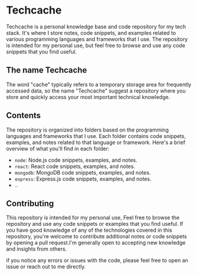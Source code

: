 # Techcache

Techcache is a personal knowledge base and code repository for my tech stack. It's where I store notes, code snippets, and examples related to various programming languages and frameworks that I use. The repository is intended for my personal use, but feel free to browse and use any code snippets that you find useful.

## The name Techcache

The word "cache" typically refers to a temporary storage area for frequently accessed data, so the name "Techcache" suggest a repository where you store and quickly access your most important technical knowledge.

## Contents

The repository is organized into folders based on the programming languages and frameworks that I use. Each folder contains code snippets, examples, and notes related to that language or framework. Here's a brief overview of what you'll find in each folder:

- `node`: Node.js code snippets, examples, and notes.
- `react`: React code snippets, examples, and notes.
- `mongodb`: MongoDB code snippets, examples, and notes.
- `express`: Express.js code snippets, examples, and notes.
- ..



## Contributing

This repository is intended for my personal use, Feel free to browse the repository and use any code snippets or examples that you find useful. If you have good knowledge of any of the technologies covered in this repository, you're welcome to contribute additional notes or code snippets by opening a pull request.I'm generally open to accepting new knowledge and insights from others.

if you notice any errors or issues with the code, please feel free to open an issue or reach out to me directly.

